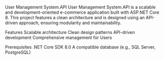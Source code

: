 User Management System.API
User Management System.API is a scalable and development-oriented e-commerce application built with ASP.NET Core 8. This project features a clean architecture and is designed using an API-driven approach, ensuring modularity and maintainability.


Features
Scalable architecture
Clean design patterns
API-driven development
Comprehensive management for Users

Prerequisites
.NET Core SDK 8.0
A compatible database (e.g., SQL Server, PostgreSQL)

